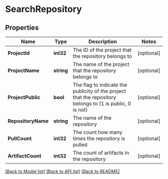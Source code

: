 # SearchRepository

## Properties

Name | Type | Description | Notes
------------ | ------------- | ------------- | -------------
**ProjectId** | **int32** | The ID of the project that the repository belongs to | [optional] 
**ProjectName** | **string** | The name of the project that the repository belongs to | [optional] 
**ProjectPublic** | **bool** | The flag to indicate the publicity of the project that the repository belongs to (1 is public, 0 is not) | [optional] 
**RepositoryName** | **string** | The name of the repository | [optional] 
**PullCount** | **int32** | The count how many times the repository is pulled | [optional] 
**ArtifactCount** | **int32** | The count of artifacts in the repository | [optional] 

[[Back to Model list]](../README.md#documentation-for-models) [[Back to API list]](../README.md#documentation-for-api-endpoints) [[Back to README]](../README.md)


